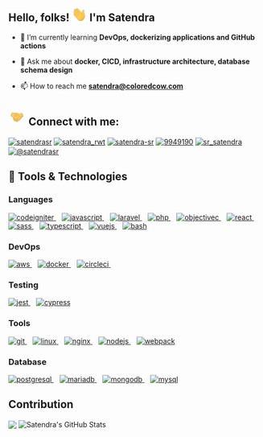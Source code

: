 ## Hello, folks! <img src="https://raw.githubusercontent.com/satendra-sr/satendra-sr/master/icons/wave.gif" width="30px"> I'm Satendra

- 🌱 I’m currently learning **DevOps, dockerizing applications and GitHub actions**

- 💬 Ask me about **docker, CICD, infrastructure architecture, database schema design**

- 📫 How to reach me **satendra@coloredcow.com**

## <img src="https://raw.githubusercontent.com/satendra-sr/satendra-sr/master/handshake.gif" width="35px"> Connect with me:
<p align="left">
<a href="https://dev.to/satendrasr" target="blank"><img align="center" src="https://cdn.jsdelivr.net/npm/simple-icons@3.0.1/icons/dev-dot-to.svg" alt="satendrasr" height="30" width="40" /></a>
<a href="https://twitter.com/satendra_rwt" target="blank"><img align="center" src="https://cdn.jsdelivr.net/npm/simple-icons@3.0.1/icons/twitter.svg" alt="satendra_rwt" height="30" width="40" /></a>
<a href="https://linkedin.com/in/satendra-sr" target="blank"><img align="center" src="https://cdn.jsdelivr.net/npm/simple-icons@3.0.1/icons/linkedin.svg" alt="satendra-sr" height="30" width="40" /></a>
<a href="https://stackoverflow.com/users/9949190" target="blank"><img align="center" src="https://cdn.jsdelivr.net/npm/simple-icons@3.0.1/icons/stackoverflow.svg" alt="9949190" height="30" width="40" /></a>
<a href="https://instagram.com/sr_satendra" target="blank"><img align="center" src="https://cdn.jsdelivr.net/npm/simple-icons@3.0.1/icons/instagram.svg" alt="sr_satendra" height="30" width="40" /></a>
<a href="https://medium.com/@satendrasr" target="blank"><img align="center" src="https://cdn.jsdelivr.net/npm/simple-icons@3.0.1/icons/medium.svg" alt="@satendrasr" height="30" width="40" /></a>
</p>

## 🔧 Tools & Technologies
### Languages
<p align="left">
<a href="https://codeigniter.com" target="_blank"> <img src="https://cdn.worldvectorlogo.com/logos/codeigniter.svg" alt="codeigniter" width="40" height="40"/> </a> &nbsp;&nbsp;
<a href="https://developer.mozilla.org/en-US/docs/Web/JavaScript" target="_blank"> <img src="https://devicons.github.io/devicon/devicon.git/icons/javascript/javascript-original.svg" alt="javascript" width="40" height="40"/> </a> &nbsp;&nbsp;
<a href="https://laravel.com/" target="_blank"> <img src="https://devicons.github.io/devicon/devicon.git/icons/laravel/laravel-plain-wordmark.svg" alt="laravel" width="40" height="40"/> </a> &nbsp;&nbsp;  
<a href="https://www.php.net" target="_blank"> <img src="https://devicons.github.io/devicon/devicon.git/icons/php/php-original.svg" alt="php" width="40" height="40"/> </a> &nbsp;&nbsp;  
<a href="" target="_blank"> <img src="https://www.vectorlogo.zone/logos/apple_objectivec/apple_objectivec-icon.svg" alt="objectivec" width="40" height="40"/> </a> &nbsp;&nbsp;   
<a href="https://reactjs.org/" target="_blank"> <img src="https://devicons.github.io/devicon/devicon.git/icons/react/react-original-wordmark.svg" alt="react" width="40" height="40"/> </a> &nbsp;&nbsp;  
<a href="https://sass-lang.com" target="_blank"> <img src="https://devicons.github.io/devicon/devicon.git/icons/sass/sass-original.svg" alt="sass" width="40" height="40"/> </a> &nbsp;&nbsp;  
<a href="https://www.typescriptlang.org/" target="_blank"> <img src="https://devicons.github.io/devicon/devicon.git/icons/typescript/typescript-original.svg" alt="typescript" width="40" height="40"/> </a> &nbsp;&nbsp;  
<a href="https://vuejs.org/" target="_blank"> <img src="https://devicons.github.io/devicon/devicon.git/icons/vuejs/vuejs-original-wordmark.svg" alt="vuejs" width="40" height="40"/> </a> &nbsp;&nbsp;   
<a href="https://www.gnu.org/software/bash/" target="_blank"> <img src="https://www.vectorlogo.zone/logos/gnu_bash/gnu_bash-icon.svg" alt="bash" width="40" height="40"/> </a>
</p>



### DevOps

<p align="left">
    <a href="https://aws.amazon.com" target="_blank"> <img src="https://devicons.github.io/devicon/devicon.git/icons/amazonwebservices/amazonwebservices-original-wordmark.svg" alt="aws" width="40" height="40"/> </a>&nbsp;&nbsp;
    <a href="https://www.docker.com/" target="_blank"> <img src="https://devicons.github.io/devicon/devicon.git/icons/docker/docker-original-wordmark.svg" alt="docker" width="40" height="40"/> </a>&nbsp;&nbsp;
    <a href="https://circleci.com" target="_blank"> <img src="https://www.vectorlogo.zone/logos/circleci/circleci-icon.svg" alt="circleci" width="40" height="40"/> </a>&nbsp;&nbsp; 
</p>

### Testing
<p align="left">
    <a href="https://jestjs.io" target="_blank"> <img src="https://www.vectorlogo.zone/logos/jestjsio/jestjsio-icon.svg" alt="jest" width="40" height="40"/> </a>&nbsp;&nbsp;
    <a href="https://www.cypress.io" target="_blank"> <img src="https://raw.githubusercontent.com/simple-icons/simple-icons/6e46ec1fc23b60c8fd0d2f2ff46db82e16dbd75f/icons/cypress.svg" alt="cypress" width="40" height="40"/> </a>
</p>


### Tools
<p align="left">
    <a href="https://git-scm.com/" target="_blank"> <img src="https://www.vectorlogo.zone/logos/git-scm/git-scm-icon.svg" alt="git" width="40" height="40"/> </a> &nbsp;&nbsp; 
    <a href="https://www.linux.org/" target="_blank"> <img src="https://devicons.github.io/devicon/devicon.git/icons/linux/linux-original.svg" alt="linux" width="40" height="40"/> </a> &nbsp;&nbsp;
    <a href="https://www.nginx.com" target="_blank"> <img src="https://devicons.github.io/devicon/devicon.git/icons/nginx/nginx-original.svg" alt="nginx" width="40" height="40"/> </a> &nbsp;&nbsp; 
    <a href="https://nodejs.org" target="_blank"> <img src="https://devicons.github.io/devicon/devicon.git/icons/nodejs/nodejs-original-wordmark.svg" alt="nodejs" width="40" height="40"/> </a> &nbsp;&nbsp; 
    <a href="https://webpack.js.org" target="_blank"> <img src="https://devicons.github.io/devicon/devicon.git/icons/webpack/webpack-original.svg" alt="webpack" width="40" height="40"/> </a>
</p>


### Database
<p align="left">
    <a href="https://www.postgresql.org" target="_blank"> <img src="https://devicons.github.io/devicon/devicon.git/icons/postgresql/postgresql-original-wordmark.svg" alt="postgresql" width="40" height="40"/> </a> &nbsp;&nbsp; 
    <a href="https://mariadb.org/" target="_blank"> <img src="https://www.vectorlogo.zone/logos/mariadb/mariadb-icon.svg" alt="mariadb" width="40" height="40"/> </a> &nbsp;&nbsp; 
    <a href="https://www.mongodb.com/" target="_blank"> <img src="https://devicons.github.io/devicon/devicon.git/icons/mongodb/mongodb-original-wordmark.svg" alt="mongodb" width="40" height="40"/> </a> &nbsp;&nbsp; 
    <a href="https://www.mysql.com/" target="_blank"> <img src="https://devicons.github.io/devicon/devicon.git/icons/mysql/mysql-original-wordmark.svg" alt="mysql" width="40" height="40"/> </a>
</p>


## Contribution

<img align="center" src="https://github-readme-stats.vercel.app/api?username=satendra-sr&show_icons=true&include_all_commits=true&count_private=true&line_height=20&bg_color=0,EC6C6C,FFD479,FFFC79,73FA79&theme=graywhite" />   <img align="center" src="https://github-readme-stats.vercel.app/api/top-langs/?username=satendra-sr&show_icons=true&include_all_commits=true&line_height=30&count_private=true&layout=compact&bg_color=0,73FA79,73FDFF,D783FF&theme=graywhite" alt="Satendra's GitHub Stats"/>

<!--


## 🔧 Tools & Technologies

### Languages
![](https://img.shields.io/badge/Code-Laravel-informational?style=flat&logo=laravel&logoColor=white&color=30be8d)
![](https://img.shields.io/badge/Code-codeigniter-informational?style=flat&logo=codeigniter&logoColor=white&color=30be8d)
![](https://img.shields.io/badge/Code-wordpress-informational?style=flat&logo=wordpress&logoColor=white&color=30be8d)
![](https://img.shields.io/badge/Code-NestJs-informational?style=flat&logo=nestjs&logoColor=white&color=30be8d)
![](https://img.shields.io/badge/Code-ReactJs-informational?style=flat&logo=reactjs&logoColor=white&color=30be8d)
![](https://img.shields.io/badge/Code-IOS-informational?style=flat&logo=IOS&logoColor=white&color=30be8d)
![](https://img.shields.io/badge/Code-Vue-informational?style=flat&logo=vue.js&logoColor=white&color=30be8d)
![](https://img.shields.io/badge/Shell-Bash-informational?style=flat&logo=gnu-bash&logoColor=white&color=30be8d)


### Database
![](https://img.shields.io/badge/Code-PostgreSQL-informational?style=flat&logo=postgresql&logoColor=white&color=22c8c9)
![](https://img.shields.io/badge/Code-MySQL-informational?style=flat&logo=MySQL&logoColor=white&color=22c8c9)
![](https://img.shields.io/badge/Tools-mongodb-informational?style=flat&logo=mongodb&logoColor=white&color=22c8c9)

### DevOps
![](https://img.shields.io/badge/Cloud-AWS-informational?style=flat&logo=aws&logoColor=white&color=ffb43b)
![](https://img.shields.io/badge/Tools-Docker-informational?style=flat&logo=docker&logoColor=white&color=ffb43b)
![](https://img.shields.io/badge/Tools-CICD-informational?style=flat&logo=CICD&logoColor=white&color=ffb43b)


## Follow me on social media

[<img src="https://raw.githubusercontent.com/satendra-sr/satendra-sr/master/icons/linkedin.svg" height="30em" align="center" alt="Follow me on LinkedIn" title="Follow on Instagram"/>](https://linkedin.com/in/satendra-sr)     [<img src="https://raw.githubusercontent.com/satendra-sr/satendra-sr/master/icons/instagram.svg" height="30em" align="center" alt="Follow me on Instagram" title="Follow me on Instagram"/>](https://www.instagram.com/sr_satendra)     [<img src="https://raw.githubusercontent.com/satendra-sr/satendra-sr/master/icons/twitter.svg" height="30em" align="center" alt="Follow me on Twitter" title="Follow me on Twitter"/>](https://twitter.com/Satendra_Rwt)


-->





<!--
**Satendra-SR/Satendra-SR** is a ✨ _special_ ✨ repository because its `README.md` (this file) appears on your GitHub profile.

Here are some ideas to get you started:


- 🔭 I’m currently working on ...
- 🌱 I’m currently learning ...
- 👯 I’m looking to collaborate on ...
- 🤔 I’m looking for help with ...
- 💬 Ask me about ...
- 📫 How to reach me: ...
- 😄 Pronouns: ...
- ⚡ Fun fact: ...
-->


